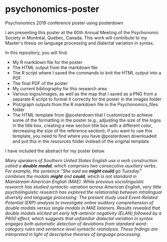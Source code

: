 # psychonomics-poster
Psychonomics 2019 conference poster using posterdown

I am presenting this poster at the 60th Annual Meeting of the Psychonomic Society in Montréal, Québec, Canada. This work will contribute to my Master's thesis on language processing and dialectal variation in syntax.

In this repository, you will find:
- My R markdown file for the poster
- The HTML output from the markdown file
- The R script where I saved the commands to knit the HTML output into a PDF
- The final PDF of the poster
- My current bibliography for this research area
- Various logos/images, as well as the map that I saved as a PNG from a separate R script to format it correctly for the poster in the images folder
- Plot/graph outputs from the R markdown file in the Psychonomics_files folder
- The HTML template from @posterdown that I customized to achieve some of the formatting in the poster (e.g., adjusting the size of the logos in the title box, creating a new section title box with a different color, decreasing the size of the reference section); if you want to use this template, you need to find where you have @posterdown downloaded and put this in the resources folder instead of the original template

I have included the abstract for my poster below.

*Many speakers of Southern United States English use a verb construction called a **double modal**, which comprises two consecutive auxiliary verbs. For example, the sentence “She said we **might could** go Tuesday” combines the modals **might** and **could**, which is not standard in Mainstream American English (MAE). While previous sociolinguistic research has studied syntactic variation across American English, very little psycholinguistic research has explored the relationship between intralingual diversity and language processing. The present study used Event-Related Potential (ERP) analysis to investigate online auditory comprehension of double modals versus single modals in MAE listeners. Results revealed that double modals elicited an early left-anterior negativity (ELAN) followed by a P600 effect, which suggests that unfamiliar dialectal variation in syntax engages both automatic detection of deviations from standard word-category rules and sentence-level syntactic reanalysis. These fndings are interpreted in light of descriptive theories of language processing.*
